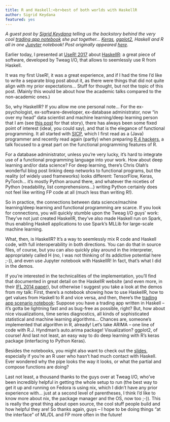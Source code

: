 ```yaml
---
title: R and Haskell:<br>best of both worlds with HaskellR
author: Sigrid Keydana
featured: yes
---
```


*A guest post by [Sigrid Keydana][sigrid-keydana] telling us the
backstory behind the very
cool [trading app notebook][trading-notebook] she put
together... [Keras][keras], [ggplot2][ggplot2], Haskell and R all in
one [Jupyter][jupyter] notebook! Post originally
appeared [here][original-post].*

[keras]: https://keras.io/
[ggplot2]: http://ggplot2.org/
[jupyter]: http://jupyter.org/
[sigrid-keydana]: https://recurrentnull.wordpress.com/about/
[trading-notebook]: http://nbviewer.jupyter.org/github/skeydan/haskellR-intro/blob/master/stockmarket_demo.ipynb
[original-post]: https://recurrentnull.wordpress.com/2017/07/07/haskellr/

Earlier today, I presented at [UseR! 2017][user2017]
about [HaskellR][haskellr]: a great piece of software, developed by
Tweag I/O, that allows to seemlessly use R from Haskell.

[haskellr]: https://tweag.github.io/HaskellR/
[user2017]: https://user2017.brussels/

It was my first UseR!, it was a great experience, and if I had the
time I’d like to write a separate blog post about it, as there were
things that did not quite align with my prior expectations… Stuff for
thought, but not the topic of this post. (Mainly this would be about
how the academic talks compared to the non-academic ones.)

So, why HaskellR? If you allow me one personal note… For the
ex-psychologist, ex-software-developer, ex-database administrator, now
“in over my head” data scientist and machine learning/deep learning
person that I am (see [this post][doing-data-science] for that story),
there has always been some fixed point of interest (ideal, you could
say), and that is the elegance of functional programming. It all
started with [SICP][sicp], which I first read as a (Java) programmer
and recently read again (partly) when
preparing [R 4 hackers][r4hackers], a talk focused to a great part on
the functional programming features of R.

[sicp]: https://mitpress.mit.edu/sicp/
[r4hackers]: https://recurrentnull.wordpress.com/2017/03/20/r-4-hackers/
[doing-data-science]: https://recurrentnull.wordpress.com/2016/09/05/doing-data-science/

For a database administrator, unless you’re very lucky, it’s hard to
integrate use of a functional programming language into your work. How
about deep learning and/or data science? For deep learning, there’s
Chris Olah’s wonderful blog post linking deep networks to functional
programs, but the reality (of widely used frameworks) looks different:
TensorFlow, Keras, PyTorch… it’s mostly Python around there, and
whatever the niceties of Python (readability, list comprehensions…)
writing Python certainly does not feel like writing FP code at all
(much less than writing R!).

So in practice, the connections between data science/machine
learning/deep learning and functional programming are scarce. If you
look for connections, you will quickly stumble upon the Tweag I/O
guys’ work: They’ve not just created HaskellR, they’ve also made
Haskell run on Spark, thus enabling Haskell applications to use
Spark’s MLLib for large-scale machine learning.

What, then, is HaskellR? It’s a way to seemlessly mix R code and
Haskell code, with full interoperability in both directions. You can
do that in source files, of course, but you can also quickly play
around in the interpreter, appropriately called H (no, I was not
thinking of its addictive potential here ;-)), and even use Jupyter
notebook with HaskellR! In fact, that’s what I did in the demos.

If you’re interested in the technicalities of the implementation,
you’ll find that documented in great detail on the HaskellR website
(and even more, in their [IFL 2014 paper][ifl2014]), but otherwise
I suggest you take a look at the demos from my talk: First, there’s
a notebook showing how to use HaskellR, how to get values from Haskell
to R and vice versa, and then, there’s
the [trading app scenario notebook][trading-notebook]: Suppose you
have a trading app written in Haskell – it’s gotta be lightning fast
and as bug-free as possible, right? But, how about nice
visualizations, time series diagnostics, all kinds of sophisticated
statistical and machine learning algorithms… Chances are, someone’s
implemented that algorithm in R, already! Let’s take ARIMA – one line
of code with R.J. Hyndman’s auto.arima package! Visualization?
ggplot2, of course! And last not least, an easy way to do deep
learning with R’s keras package (interfacing to Python Keras).

[ifl2014]: https://ifl2014.github.io/submissions/ifl2014_submission_16.pdf
[haskellr-intro]: http://nbviewer.jupyter.org/github/skeydan/haskellR-intro/blob/master/haskellR_demo.ipynb

Besides the notebooks, you might also want to check out the [slides][slides],
especially if you’re an R user who hasn’t had much contact with
Haskell. Ever wondered why the pipe looks the way it looks, or what
the partial and compose functions are doing?

[slides]: http://rpubs.com/zkajdan/289817

Last not least, a thousand thanks to the guys over at Tweag I/O,
who’ve been incredibly helpful in getting the whole setup to run (the
best way to get it up and running on Fedora is using nix, which
I didn’t have any prior experience with… just at a second level of
parentheses, I think I’d like to know more about nix, the package
manager and the OS, now too ;-)). This is really the great thing about
open source, the cool stuff people build and how helpful they are! So
thanks again, guys – I hope to be doing things “at the interface” of
ML/DL and FP more often in the future!
